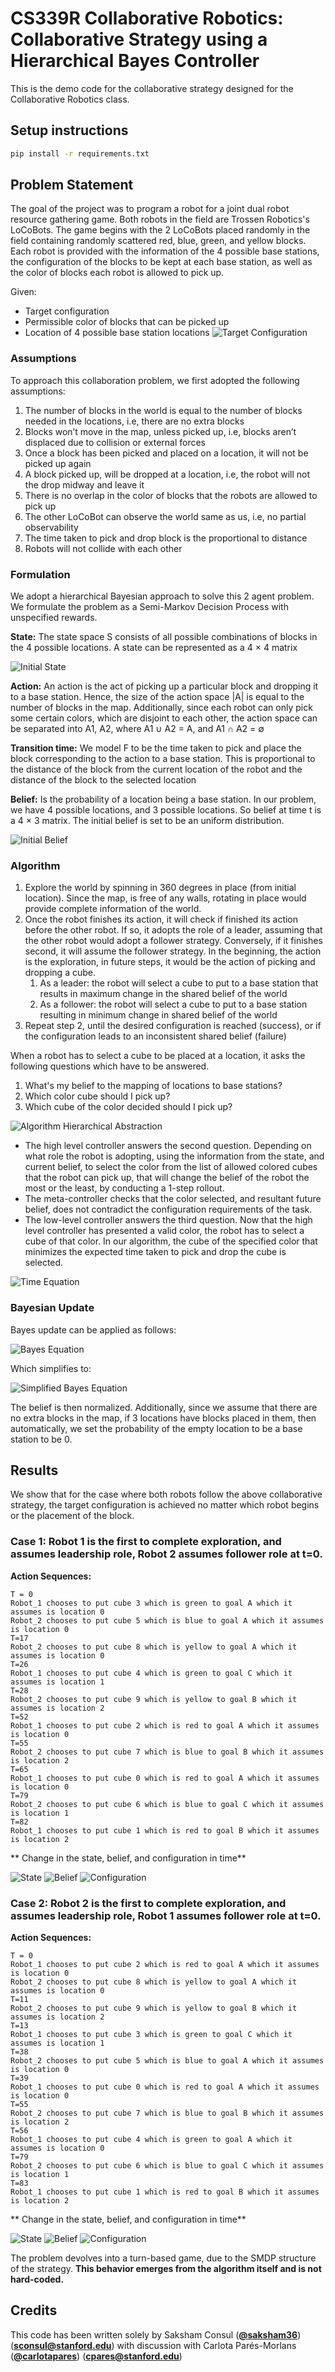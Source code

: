 # CS339R Collaborative Robotics: Collaborative Strategy using a Hierarchical Bayes Controller

This is the demo code for the collaborative strategy designed for the Collaborative Robotics class.

## Setup instructions

```bash
pip install -r requirements.txt
```

## Problem Statement

The goal of the project was to program a robot for a joint dual robot resource gathering game. Both robots in the field are Trossen Robotics's LoCoBots. The game begins with the 2 LoCoBots placed randomly in the field containing randomly scattered red, blue, green, and yellow blocks. Each robot is provided with the information of the 4 possible base stations, the configuration of the blocks to be kept at each base station, as well as the color of blocks each robot is allowed to pick up.

Given:

- Target configuration
- Permissible color of blocks that can be picked up
- Location of 4 possible base station locations
  ![Target Configuration](https://github.com/saksham36/Collaborative_Robotics/blob/collab_strategy/imgs/target_config.png?raw=true)

### Assumptions

To approach this collaboration problem, we first adopted the following assumptions:

1. The number of blocks in the world is equal to the number of blocks needed in the locations, i.e, there are no extra blocks
2. Blocks won’t move in the map, unless picked up, i.e, blocks aren’t displaced due to collision or external forces
3. Once a block has been picked and placed on a location, it will not be picked up again
4. A block picked up, will be dropped at a location, i.e, the robot will not the drop midway and leave it
5. There is no overlap in the color of blocks that the robots are allowed to pick up
6. The other LoCoBot can observe the world same as us, i.e, no partial observability
7. The time taken to pick and drop block is the proportional to distance
8. Robots will not collide with each other

### Formulation

We adopt a hierarchical Bayesian approach to solve this 2 agent problem. We formulate the problem as a Semi-Markov Decision Process with unspecified rewards.

**State:** The state space S consists of all possible combinations of blocks in the 4 possible locations. A state can be represented as a 4 × 4 matrix

![Initial State](https://github.com/saksham36/Collaborative_Robotics/blob/collab_strategy/imgs/init_state.png?raw=true)

**Action:** An action is the act of picking up a particular block and dropping it to a base station. Hence, the size of the action space |A| is equal to the number of blocks in the map. Additionally, since each robot can only pick some certain colors, which are disjoint to each other, the action space can be separated into A1, A2, where A1 ∪ A2 = A, and A1 ∩ A2 = ∅

**Transition time:** We model F to be the time taken to pick and place the block corresponding to the action to a base station. This is proportional to the distance of the block from the current location of the robot and the distance of the block to the selected location

**Belief:** Is the probability of a location being a base station. In our problem, we have 4 possible locations, and 3 possible locations. So belief at time t is a 4 × 3 matrix. The initial belief is set to be an uniform distribution.

![Initial Belief](https://github.com/saksham36/Collaborative_Robotics/blob/collab_strategy/imgs/init_belief.png?raw=true)

### Algorithm

1. Explore the world by spinning in 360 degrees in place (from initial location). Since the map, is free of any walls, rotating in place would provide complete information of the world.
2. Once the robot finishes its action, it will check if finished its action before the other robot. If so, it adopts the role of a leader, assuming that the other robot would adopt a follower strategy. Conversely, if it finishes second, it will assume the follower strategy. In the beginning, the action is the exploration, in future steps, it would be the action of picking and dropping a cube.
   1. As a leader: the robot will select a cube to put to a base station that results in maximum change in the shared belief of the world
   2. As a follower: the robot will select a cube to put to a base station resulting in minimum change in shared belief of the world
3. Repeat step 2, until the desired configuration is reached (success), or if the configuration leads to an inconsistent shared belief (failure)

When a robot has to select a cube to be placed at a location, it asks the following questions which have to be answered.

1. What's my belief to the mapping of locations to base stations?
2. Which color cube should I pick up?
3. Which cube of the color decided should I pick up?

![Algorithm Hierarchical Abstraction](https://github.com/saksham36/Collaborative_Robotics/blob/collab_strategy/imgs/hierarchical.png?raw=true)

- The high level controller answers the second question. Depending on what role the robot is adopting, using the information from the state, and current belief, to select the color from the list of allowed colored cubes that the robot can pick up, that will change the belief of the robot the most or the least, by conducting a 1-step rollout.
- The meta-controller checks that the color selected, and resultant future belief, does not contradict the configuration requirements of the task.
- The low-level controller answers the third question. Now that the high level controller has presented a valid color, the robot has to select a cube of that color. In our algorithm, the cube of the specified color that minimizes the expected time taken to pick and drop the cube is selected.

![Time Equation](https://github.com/saksham36/Collaborative_Robotics/blob/collab_strategy/imgs/time.png?raw=true)

### Bayesian Update

Bayes update can be applied as follows:

![Bayes Equation](https://github.com/saksham36/Collaborative_Robotics/blob/collab_strategy/imgs/bayes.png?raw=true)

Which simplifies to:

![Simplified Bayes Equation](https://github.com/saksham36/Collaborative_Robotics/blob/collab_strategy/imgs/bayes_simple.png?raw=true)

The belief is then normalized. Additionally, since we assume that there are no extra blocks in the map, if 3 locations have blocks placed in them, then automatically, we set the probability of the empty location to be a base station to be 0.

## Results

We show that for the case where both robots follow the above collaborative strategy, the target configuration is achieved no matter which robot begins or the placement of the block.

### Case 1: Robot 1 is the first to complete exploration, and assumes leadership role, Robot 2 assumes follower role at t=0.

**Action Sequences:**

```
T = 0
Robot_1 chooses to put cube 3 which is green to goal A which it assumes is location 0
Robot_2 chooses to put cube 5 which is blue to goal A which it assumes is location 0
T=17
Robot_2 chooses to put cube 8 which is yellow to goal A which it assumes is location 0
T=26
Robot_1 chooses to put cube 4 which is green to goal C which it assumes is location 1
T=28
Robot_2 chooses to put cube 9 which is yellow to goal B which it assumes is location 2
T=52
Robot_1 chooses to put cube 2 which is red to goal A which it assumes is location 0
T=55
Robot_2 chooses to put cube 7 which is blue to goal B which it assumes is location 2
T=65
Robot_1 chooses to put cube 0 which is red to goal A which it assumes is location 0
T=79
Robot_2 chooses to put cube 6 which is blue to goal C which it assumes is location 1
T=82
Robot_1 chooses to put cube 1 which is red to goal B which it assumes is location 2
```

** Change in the state, belief, and configuration in time**

![State](https://github.com/saksham36/Collaborative_Robotics/blob/collab_strategy/gifs/state_leader_0.gif)
![Belief](https://github.com/saksham36/Collaborative_Robotics/blob/collab_strategy/gifs/belief_leader_0.gif)
![Configuration](https://github.com/saksham36/Collaborative_Robotics/blob/collab_strategy/gifs/config_leader_0.gif)

### Case 2: Robot 2 is the first to complete exploration, and assumes leadership role, Robot 1 assumes follower role at t=0.

**Action Sequences:**

```
T = 0
Robot_1 chooses to put cube 2 which is red to goal A which it assumes is location 0
Robot_2 chooses to put cube 8 which is yellow to goal A which it assumes is location 0
T=11
Robot_2 chooses to put cube 9 which is yellow to goal B which it assumes is location 2
T=13
Robot_1 chooses to put cube 3 which is green to goal C which it assumes is location 1
T=38
Robot_2 chooses to put cube 5 which is blue to goal A which it assumes is location 0
T=39
Robot_1 chooses to put cube 0 which is red to goal A which it assumes is location 0
T=55
Robot_2 chooses to put cube 7 which is blue to goal B which it assumes is location 2
T=56
Robot_1 chooses to put cube 4 which is green to goal A which it assumes is location 0
T=79
Robot_2 chooses to put cube 6 which is blue to goal C which it assumes is location 1
T=83
Robot_1 chooses to put cube 1 which is red to goal B which it assumes is location 2
```

** Change in the state, belief, and configuration in time**

![State](https://github.com/saksham36/Collaborative_Robotics/blob/collab_strategy/gifs/state_leader_1.gif)
![Belief](https://github.com/saksham36/Collaborative_Robotics/blob/collab_strategy/gifs/belief_leader_1.gif)
![Configuration](https://github.com/saksham36/Collaborative_Robotics/blob/collab_strategy/gifs/config_leader_1.gif)

The problem devolves into a turn-based game, due to the SMDP structure of the strategy. **This behavior emerges from the algorithm itself and is not hard-coded.**

## Credits

This code has been written solely by Saksham Consul ([**@saksham36**](https://github.com/saksham36)) ([**sconsul@stanford.edu**](sconsul@stanford.edu)) with discussion with Carlota Parés-Morlans ([**@carlotapares**](https://github.com/carlotapares)) ([**cpares@stanford.edu**](cpares@stanford.edu))
